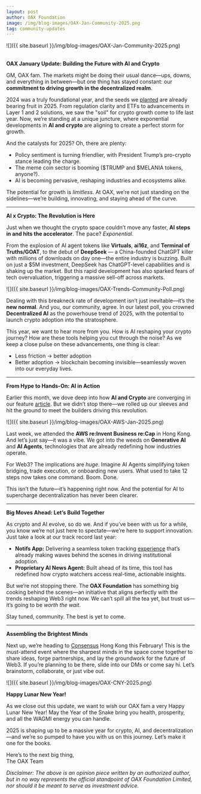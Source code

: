 ```yaml
---
layout: post
author: OAX Foundation
image: /img/blog-images/OAX-Jan-Community-2025.png
tag: community-updates
---
```


![]({{ site.baseurl }}/img/blog-images/OAX-Jan-Community-2025.png)

<br><b>OAX January Update: Building the Future with AI and Crypto</b>

GM, OAX fam. The markets might be doing their usual dance—ups, downs, and everything in between—but one thing has stayed constant: our <b>commitment to driving growth in the decentralized realm</b>. 

2024 was a truly foundational year, and the seeds we <a href="https://www.oax.org/2024/01/31/January-2024-Community-Updates.html">planted</a> are already bearing fruit in 2025. From regulation clarity and ETFs to advancements in Layer 1 and 2 solutions, we saw the "soil" for crypto growth come to life last year. Now, we’re standing at a unique juncture, where exponential developments in <b>AI and crypto</b> are aligning to create a perfect storm for growth.

And the catalysts for 2025? Oh, there are plenty:
- Policy sentiment is turning friendlier, with President Trump’s pro-crypto stance leading the charge.
- The meme coin sector is booming ($TRUMP and $MELANIA tokens, anyone?).
- AI is becoming pervasive, reshaping industries and ecosystems alike.

The potential for growth is <i>limitless</i>. At OAX, we’re not just standing on the sidelines—we’re building, innovating, and staying ahead of the curve.

***

<b>AI x Crypto: The Revolution is Here</b>

Just when we thought the crypto space couldn’t move any faster, <b>AI steps in and hits the accelerator</b>. The pace? <i>Exponential</i>.

From the explosion of AI agent tokens like <b>Virtuals</b>, <b>ai16z</b>, and <b>Terminal of Truths/GOAT</b>, to the debut of <b>DeepSeek</b> — a China-founded ChatGPT killer with millions of downloads on day one—the entire industry is buzzing. Built on just a $5M investment, DeepSeek has ChatGPT-level capabilities and is shaking up the market. But this rapid development has also sparked fears of tech overvaluation, triggering a massive sell-off across markets. 

![]({{ site.baseurl }}/img/blog-images/OAX-Trends-Community-Poll.png)

Dealing with this breakneck rate of development isn’t just inevitable—it’s the <b>new normal</b>. And you, our community, agree. In our latest poll, you crowned <b>Decentralized AI</b> as the powerhouse trend of 2025, with the potential to launch crypto adoption into the stratosphere. 

This year, we want to hear more from you. How is AI reshaping your crypto journey? How are these tools helping you cut through the noise? As we keep a close pulse on these advancements, one thing is clear:
- Less friction → better adoption
- Better adoption → blockchain becoming invisible—seamlessly woven into our everyday lives.

***

<b>From Hype to Hands-On: AI in Action</b>

Earlier this month, we dove deep into how <b>AI and Crypto</b> are converging in our feature <a href="https://www.oax.org/2025/01/20/Analysing-the-AI-and-Crypto-Revolution.html">article</a>. But we didn’t stop there—we rolled up our sleeves and hit the ground to meet the builders driving this revolution.

![]({{ site.baseurl }}/img/blog-images/OAX-AWS-Jan-2025.png)

Last week, we attended the <b>AWS re:Invent Business re:Cap</b> in Hong Kong. And let’s just say—it was a vibe. We got into the weeds on <b>Generative AI</b> and <b>AI Agents</b>, technologies that are already redefining how industries operate.

For Web3? The implications are <i>huge</i>. Imagine AI Agents simplifying token bridging, trade execution, or onboarding new users. What used to take 12 steps now takes one command. Boom. Done. 

This isn’t the future—it’s happening right now. And the potential for AI to supercharge decentralization has never been clearer.

***

<b>Big Moves Ahead: Let’s Build Together</b>

As crypto and AI evolve, so do we. And if you’ve been with us for a while, you know we’re not just here to spectate—we’re here to support innovation. Just take a look at our track record last year:
- <b>Notifs App:</b> Delivering a seamless token tracking <a href="https://www.notifs.co/">experience</a> that’s already making waves behind the scenes in driving institutional adoption. 
- <b>Proprietary AI News Agent:</b> Built ahead of its time, this tool has redefined how crypto watchers access real-time, actionable insights. 

But we’re not stopping there. The <b>OAX Foundation</b> has something big cooking behind the scenes—an initiative that aligns perfectly with the trends reshaping Web3 right now. We can’t spill all the tea yet, but trust us—it’s going to be <i>worth the wait</i>.

Stay tuned, community. The best is yet to come.

***

<b>Assembling the Brightest Minds</b>

Next up, we’re heading to <a href="https://consensus-hongkong2025.coindesk.com/agenda/-date/2025-02-19">Consensus</a> Hong Kong this February! This is the must-attend event where the sharpest minds in the space come together to share ideas, forge partnerships, and lay the groundwork for the future of Web3. If you’re planning to be there, slide into our DMs or come say hi. Let’s brainstorm, collaborate, or just vibe out. 

![]({{ site.baseurl }}/img/blog-images/OAX-CNY-2025.png)

<b>Happy Lunar New Year!</b> 

As we close out this update, we want to wish our OAX fam a very Happy Lunar New Year! May the Year of the Snake bring you health, prosperity, and all the WAGMI energy you can handle.

2025 is shaping up to be a massive year for crypto, AI, and decentralization—and we’re so pumped to have you with us on this journey. Let’s make it one for the books.

Here’s to the next big thing,<br>
The OAX Team 

<i>Disclaimer: The above is an opinion piece written by an authorized author, but in no way represents the official standpoint of OAX Foundation Limited, nor should it be meant to serve as investment advice.</i>

